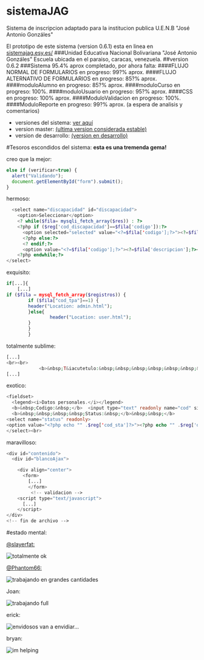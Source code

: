 sistemaJAG
==========

Sistema de inscripcion adaptado para la institucion publica U.E.N.B "José Antonio Gonzáles"

El prototipo de este sistema (version 0.6.1) esta en linea en [sistemajag.esy.es/](http://sistemajag.esy.es/)
###Unidad Educativa Nacional Bolivariana "José Antonio Gonzáles"
Escuela ubicada en el paraiso, caracas, venezuela.
##version 0.6.2
###Sistema 95.4% aprox completado, por ahora falta:
####FLUJO NORMAL DE FORMULARIOS
en progreso: 99?% aprox.
####FLUJO ALTERNATIVO DE FORMULARIOS
en progreso: 85?% aprox.
####moduloAlumno
en progreso: 85?% aprox.
####moduloCurso
en progreso: 100%.
####moduloUsuario
en progreso: 95?% aprox.
####CSS
en progreso: 100% aprox.
####ModuloValidacion
en progreso: 100%.
####ModuloReporte
en progreso: 99?% aprox.
(a espera de analisis y comentarios)

* versiones del sistema: [ver aquí](https://github.com/slayerfat/sistemaJAG/releases)
* version master: [(ultima version considerada estable)](https://github.com/slayerfat/sistemaJAG/archive/master.zip)
* version de desarrollo: [(version en desarrollo)](https://github.com/slayerfat/sistemaJAG/archive/desarrollo.zip)

#Tesoros escondidos del sistema:
**esta es una tremenda gema!**

creo que la mejor:

```javascript
else if (verificar=true) {
  alert("Validando");
  document.getElementById("form").submit();
}
```

hermoso:
```php
  <select name="discapacidad" id="discapacidad">
    <option>Seleccionar</option>
    <? while($fila= mysqli_fetch_array($res)) : ?>
    <?php if ($reg['cod_discapacidad']==$fila['codigo']):?>
      <option selected="selected" value="<?=$fila['codigo'];?>"><?=$fila['descripcion'];?></option>
      <?php else:?>
      <? endif;?>
      <option value="<?=$fila['codigo'];?>"><?=$fila['descripcion'];?></option>
    <?php endwhile;?>
</select>
```
exquisito:
```php
if[...]{
    [...]
if ($fila = mysql_fetch_array($registros)) {
        if ($fila["cod_tpa"]==1) {
        header("Location: admin.html");
        }else{
                header("Location: user.html");
        }
        }
        }
```
totalmente sublime:
```php
[...]
<br><br>
            <b>&nbsp;T&iacutetulo:&nbsp;&nbsp;&nbsp;&nbsp;&nbsp;&nbsp;&nbsp;&nbsp;&nbsp;&nbsp;&nbsp;&nbsp;</b> <input type="text" id="titn" name="titn" size="80" maxlength="80" value="<?php echo $reg["tit"]; ?>"/><br>
[...]
```

exotico:
```php
<fieldset>
  <legend><i>Datos personales.</i></legend>
  <b>&nbsp;Codigo:&nbsp;</b>  <input type="text" readonly name="cod" size="4" maxlength="4" value="<?php echo $reg["cod_prof"]; ?>">
  <b>&nbsp;&nbsp;&nbsp;&nbsp;Status:&nbsp;</b>&nbsp;&nbsp;</b>
<select name="status" readonly>
<option value="<?php echo "" .$reg['cod_sta']?>"><?php echo "" .$reg['des_sta']?></option>
</select><br>
```
maravilloso:

```php
<div id="contenido">
  <div id="blancoAjax">

    <div align="center">
      <form>
        [...]
        </form>
         <!-- validacion -->
    <script type="text/javascript">
      [...]
    </script>
</div>
<!-- fin de archivo -->
```

#estado mental:

[@slayerfat:](https://github.com/slayerfat)

![totalmente ok](http://mattburnscoventry.files.wordpress.com/2011/03/mental-breakdown.gif)

[@Phantom66:](https://github.com/Phantom66)

![trabajando en grandes cantidades](https://38.media.tumblr.com/ad317d02a7b30679130173591754fd09/tumblr_nb21abAizP1tjsogwo1_500.gif)

Joan:

![trabajando full](http://c1.thejournal.ie/media/2013/08/dudefriday.gif)

erick:

![envidosos van a envidiar...](http://i.imgur.com/lz7hOlC.gif)

bryan:

![im helping](http://i.imgur.com/0kjLR.jpg)
